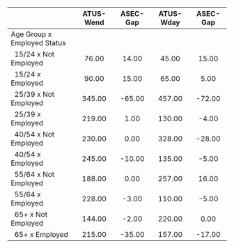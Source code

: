 
|                      |    ATUS-Wend |     ASEC-Gap |    ATUS-Wday |     ASEC-Gap |
| -------------------- | :----------: | :----------: | :----------: | :----------: |
| Age Group x Employed Status |              |              |              |              |
| &nbsp;&nbsp;15/24 x Not Employed |        76.00 |        14.00 |        45.00 |        15.00 |
| &nbsp;&nbsp;15/24 x Employed |        90.00 |        15.00 |        65.00 |         5.00 |
| &nbsp;&nbsp;25/39 x Not Employed |       345.00 |       -65.00 |       457.00 |       -72.00 |
| &nbsp;&nbsp;25/39 x Employed |       219.00 |         1.00 |       130.00 |        -4.00 |
| &nbsp;&nbsp;40/54 x Not Employed |       230.00 |         0.00 |       328.00 |       -28.00 |
| &nbsp;&nbsp;40/54 x Employed |       245.00 |       -10.00 |       135.00 |        -5.00 |
| &nbsp;&nbsp;55/64 x Not Employed |       188.00 |         0.00 |       257.00 |        16.00 |
| &nbsp;&nbsp;55/64 x Employed |       228.00 |        -3.00 |       110.00 |        -5.00 |
| &nbsp;&nbsp;65+ x Not Employed |       144.00 |        -2.00 |       220.00 |         0.00 |
| &nbsp;&nbsp;65+ x Employed |       215.00 |       -35.00 |       157.00 |       -17.00 |

